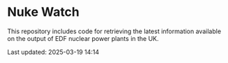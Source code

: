 # Nuke Watch

This repository includes code for retrieving the latest information available on the output of EDF nuclear power plants in the UK.

Last updated: 2025-03-19 14:14